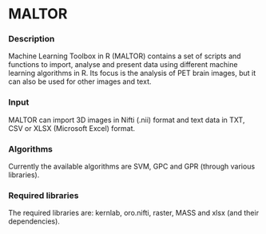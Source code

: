 MALTOR
======

### Description

Machine Learning Toolbox in R (MALTOR) contains a set of scripts and functions to import, analyse and present data using different machine learning algorithms in R. Its focus is the analysis of PET brain images, but it can also be used for other images and text.

### Input

MALTOR can import 3D images in Nifti (.nii) format and text data in TXT, CSV or XLSX (Microsoft Excel) format.

### Algorithms

Currently the available algorithms are SVM, GPC and GPR (through various libraries).

### Required libraries

The required libraries are: kernlab, oro.nifti, raster, MASS and xlsx (and their dependencies).